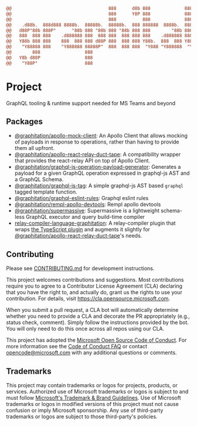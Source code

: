 ```diff
@@                                     888      d8b 888             888    d8b                     @@
@@                                     888      Y8P 888             888    Y8P                     @@
@@                                     888          888             888                            @@
@@    .d88b.  888d888 8888b.  88888b.  88888b.  888 888888  8888b.  888888 888  .d88b.  88888b.    @@
@@   d88P"88b 888P"      "88b 888 "88b 888 "88b 888 888        "88b 888    888 d88""88b 888 "88b   @@
@@   888  888 888    .d888888 888  888 888  888 888 888    .d888888 888    888 888  888 888  888   @@
@@   Y88b 888 888    888  888 888 d88P 888  888 888 Y88b.  888  888 Y88b.  888 Y88..88P 888  888   @@
@@    "Y88888 888    "Y888888 88888P"  888  888 888  "Y888 "Y888888  "Y888 888  "Y88P"  888  888   @@
@@        888                 888                                                                  @@
@@   Y8b d88P                 888                                                                  @@
@@    "Y88P"                  888                                                                  @@
```

# Project

GraphQL tooling & runtime support needed for MS Teams and beyond

## Packages

- [@graphitation/apollo-mock-client](./packages/apollo-mock-client): An Apollo Client that allows mocking of payloads in response to operations, rather than having to provide them all upfront.
- [@graphitation/apollo-react-relay-duct-tape](./packages/apollo-react-relay-duct-tape): A compatibility wrapper that provides the react-relay API on top of Apollo Client.
- [@graphitation/graphql-js-operation-payload-generator](./packages/graphql-js-operation-payload-generator): Generates a payload for a given GraphQL operation expressed in graphql-js AST and a GraphQL Schema.
- [@graphitation/graphql-js-tag](./packages): A simple graphql-js AST based `graphql` tagged template function.
- [@graphitation/graphql-eslint-rules](./packages/graphql-eslint-rules): Graphql eslint rules 
- [@graphitation/rempl-apollo-devtools](./packages/apollo-devtools): Rempl apollo devtools 
- [@graphitation/supermassive](./packages/supermassive): Supermassive is a lightweight schema-less GraphQL executor and query build-time compiler
- [relay-compiler-language-graphitation](./packages/relay-compiler-language-graphitation): A relay-compiler plugin that wraps [the TypeScript plugin](https://github.com/relay-tools/relay-compiler-language-typescript) and augments it slightly for [@graphitation/apollo-react-relay-duct-tape](./packages/apollo-react-relay-duct-tape)'s needs.

## Contributing

Please see [CONTRIBUTING.md](CONTRIBUTING.md) for development instructions.

This project welcomes contributions and suggestions. Most contributions require you to agree to a
Contributor License Agreement (CLA) declaring that you have the right to, and actually do, grant us
the rights to use your contribution. For details, visit https://cla.opensource.microsoft.com.

When you submit a pull request, a CLA bot will automatically determine whether you need to provide
a CLA and decorate the PR appropriately (e.g., status check, comment). Simply follow the instructions
provided by the bot. You will only need to do this once across all repos using our CLA.

This project has adopted the [Microsoft Open Source Code of Conduct](https://opensource.microsoft.com/codeofconduct/).
For more information see the [Code of Conduct FAQ](https://opensource.microsoft.com/codeofconduct/faq/) or
contact [opencode@microsoft.com](mailto:opencode@microsoft.com) with any additional questions or comments.

## Trademarks

This project may contain trademarks or logos for projects, products, or services. Authorized use of Microsoft
trademarks or logos is subject to and must follow
[Microsoft's Trademark & Brand Guidelines](https://www.microsoft.com/en-us/legal/intellectualproperty/trademarks/usage/general).
Use of Microsoft trademarks or logos in modified versions of this project must not cause confusion or imply Microsoft sponsorship.
Any use of third-party trademarks or logos are subject to those third-party's policies.
